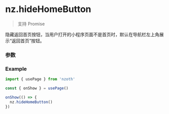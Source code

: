 # nz.hideHomeButton

> <Icon type="success" /> 支持 Promise

隐藏返回首页按钮，当用户打开的小程序页面不是首页时，默认在导航栏左上角展示“返回首页”按钮。

### 参数

<Props options />

### Example

```ts
import { usePage } from 'nzoth'

const { onShow } = usePage()

onShow(() => {
  nz.hideHomeButton()
})
```

<script setup>
const props = [
    {
        name: "title", 
        type: "string",
        default: "",
        required: true, 
        desc:"页面标题", 
        version: "0.1.0"
    },
]
</script>
